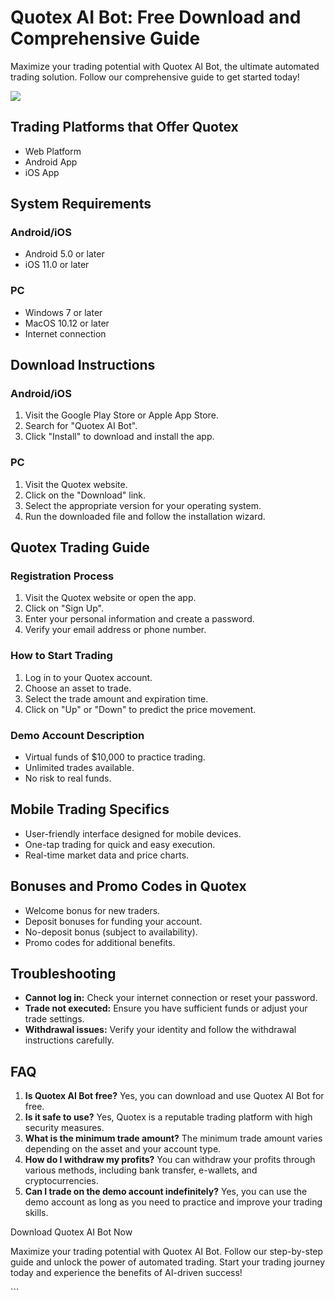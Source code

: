 

# Quotex AI Bot: Free Download and Comprehensive Guide

Maximize your trading potential with Quotex AI Bot, the ultimate
automated trading solution. Follow our comprehensive guide to get
started today!

[![](https://static.quotex.io/files/4_en/300_250.jpg)](https://traff.sbs/brokerqxlid)




## Trading Platforms that Offer Quotex

-   Web Platform
-   Android App
-   iOS App

## System Requirements

### Android/iOS

-   Android 5.0 or later
-   iOS 11.0 or later

### PC

-   Windows 7 or later
-   MacOS 10.12 or later
-   Internet connection

## Download Instructions

### Android/iOS

1.  Visit the Google Play Store or Apple App Store.
2.  Search for "Quotex AI Bot".
3.  Click "Install" to download and install the app.

### PC

1.  Visit the Quotex website.
2.  Click on the "Download" link.
3.  Select the appropriate version for your operating system.
4.  Run the downloaded file and follow the installation wizard.

## Quotex Trading Guide

### Registration Process

1.  Visit the Quotex website or open the app.
2.  Click on "Sign Up".
3.  Enter your personal information and create a password.
4.  Verify your email address or phone number.

### How to Start Trading

1.  Log in to your Quotex account.
2.  Choose an asset to trade.
3.  Select the trade amount and expiration time.
4.  Click on "Up" or "Down" to predict the price movement.

### Demo Account Description

-   Virtual funds of \$10,000 to practice trading.
-   Unlimited trades available.
-   No risk to real funds.

## Mobile Trading Specifics

-   User-friendly interface designed for mobile devices.
-   One-tap trading for quick and easy execution.
-   Real-time market data and price charts.

## Bonuses and Promo Codes in Quotex

-   Welcome bonus for new traders.
-   Deposit bonuses for funding your account.
-   No-deposit bonus (subject to availability).
-   Promo codes for additional benefits.

## Troubleshooting

-   **Cannot log in:** Check your internet connection or reset your
    password.
-   **Trade not executed:** Ensure you have sufficient funds or adjust
    your trade settings.
-   **Withdrawal issues:** Verify your identity and follow the
    withdrawal instructions carefully.

## FAQ

1.  **Is Quotex AI Bot free?** Yes, you can download and use Quotex AI
    Bot for free.
2.  **Is it safe to use?** Yes, Quotex is a reputable trading platform
    with high security measures.
3.  **What is the minimum trade amount?** The minimum trade amount
    varies depending on the asset and your account type.
4.  **How do I withdraw my profits?** You can withdraw your profits
    through various methods, including bank transfer, e-wallets, and
    cryptocurrencies.
5.  **Can I trade on the demo account indefinitely?** Yes, you can use
    the demo account as long as you need to practice and improve your
    trading skills.

Download Quotex AI Bot Now

Maximize your trading potential with Quotex AI Bot. Follow our
step-by-step guide and unlock the power of automated trading. Start your
trading journey today and experience the benefits of AI-driven success!

\`\`\`

